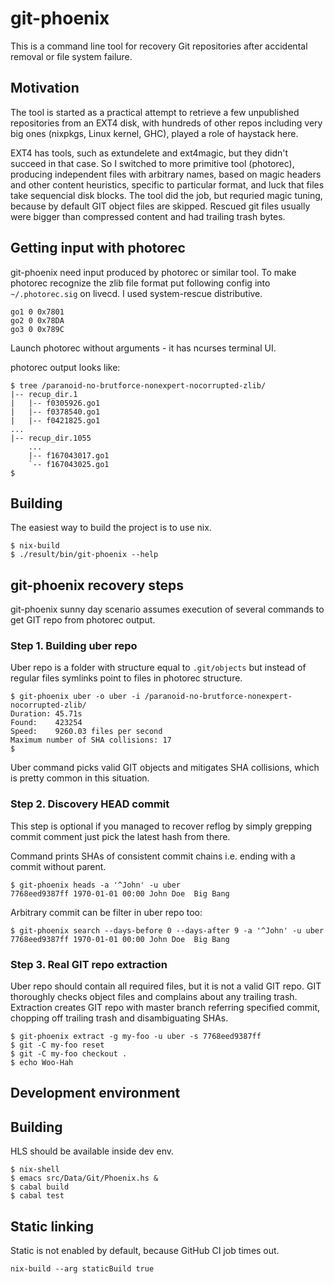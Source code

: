 # git-phoenix

This is a command line tool for recovery Git repositories after
accidental removal or file system failure.

## Motivation

The tool is started as a practical attempt to retrieve a few
unpublished repositories from an EXT4 disk, with hundreds of other
repos including very big ones (nixpkgs, Linux kernel, GHC), played a
role of haystack here.

EXT4 has tools, such as extundelete and ext4magic, but they didn't
succeed in that case.  So I switched to more primitive tool
(photorec), producing independent files with arbitrary names, based on
magic headers and other content heuristics, specific to particular
format, and luck that files take sequencial disk blocks. The tool did
the job, but requried magic tuning, because by default GIT object
files are skipped.  Rescued git files usually were bigger than
compressed content and had trailing trash bytes.

## Getting input with photorec

git-phoenix need input produced by photorec or similar tool.  To make
photorec recognize the zlib file format put following config into
`~/.photorec.sig` on livecd. I used system-rescue distributive.

```
go1 0 0x7801
go2 0 0x78DA
go3 0 0x789C
```

Launch photorec without arguments - it has ncurses terminal UI.

photorec output looks like:

```shell
$ tree /paranoid-no-brutforce-nonexpert-nocorrupted-zlib/
|-- recup_dir.1
|   |-- f0305926.go1
|   |-- f0378540.go1
|   |-- f0421825.go1
...
|-- recup_dir.1055
    ...
    |-- f167043017.go1
    `-- f167043025.go1
$
```

## Building

The easiest way to build the project is to use nix.

```shell
$ nix-build
$ ./result/bin/git-phoenix --help
```

## git-phoenix recovery steps

git-phoenix sunny day scenario assumes execution of several commands to
get GIT repo from photorec output.

### Step 1. Building uber repo

Uber repo is a folder with structure equal to `.git/objects` but
instead of regular files symlinks point to files in photorec
structure.

```shell
$ git-phoenix uber -o uber -i /paranoid-no-brutforce-nonexpert-nocorrupted-zlib/
Duration: 45.71s
Found:    423254
Speed:    9260.03 files per second
Maximum number of SHA collisions: 17
$
```

Uber command picks valid GIT objects and mitigates SHA collisions,
which is pretty common in this situation.

### Step 2. Discovery HEAD commit

This step is optional if you managed to recover reflog by simply
grepping commit comment just pick the latest hash from there.

Command prints SHAs of consistent commit chains i.e. ending with a
commit without parent.

```shell
$ git-phoenix heads -a '^John' -u uber
7768eed9387ff 1970-01-01 00:00 John Doe  Big Bang
```

Arbitrary commit can be filter in uber repo too:
```shell
$ git-phoenix search --days-before 0 --days-after 9 -a '^John' -u uber
7768eed9387ff 1970-01-01 00:00 John Doe  Big Bang
```

### Step 3. Real GIT repo extraction

Uber repo should contain all required files, but it is not a valid GIT
repo.  GIT thoroughly checks object files and complains about any
trailing trash.  Extraction creates GIT repo with master branch
referring specified commit, chopping off trailing trash and
disambiguating SHAs.

```shell
$ git-phoenix extract -g my-foo -u uber -s 7768eed9387ff
$ git -C my-foo reset
$ git -C my-foo checkout .
$ echo Woo-Hah
```

## Development environment

## Building

HLS should be available inside dev env.

```shell
$ nix-shell
$ emacs src/Data/Git/Phoenix.hs &
$ cabal build
$ cabal test
```

## Static linking

Static is not enabled by default, because GitHub CI job times out.

```shell
nix-build --arg staticBuild true
```